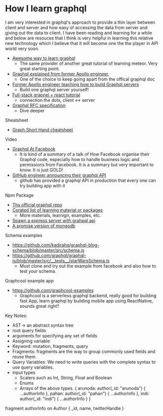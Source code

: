 # How I learn graphql

I am very interested in graphql's approach to provide a thin layer between client and server and how easy of accessing the data from server and giving out the data to client. I have been reading and learning for a while and below are resouces that I think is very helpful in learning this relative new technology which I believe that it will become one the the player in API world very soon.

- [Awesome way to learn graphql](https://learngraphql.com/)
  - The same provider of another great tutorial of learning meteor. Very great starting point.
- [Graphql explained from former Apollo engineer.](https://dev-blog.apollodata.com/graphql-explained-5844742f195e)
  - One of the choice to keep going apart from the offical graphql doc
- [Former Apollo engineer teaching how to build Graphql servers](https://dev-blog.apollodata.com/how-to-build-graphql-servers-87587591ded5)
  - Build one graphql server yourself!
- [Full-stack grapnel + react tutorial](https://dev-blog.apollodata.com/full-stack-react-graphql-tutorial-582ac8d24e3b)
  - connection the dots, client <-> server
- [Graphql RFC specification](https://facebook.github.io/graphql/#sec-Overview)
  - Dive deeper

Sheatsheet
- [Graph Short Hand cheatsheet](https://raw.githubusercontent.com/sogko/graphql-shorthand-notation-cheat-sheet/master/graphql-shorthand-notation-cheat-sheet.png)

Video
- [Graphql At Facebook](https://dev-blog.apollodata.com/graphql-at-facebook-by-dan-schafer-38d65ef075af)
  - It is kind of a summary of a talk of How Facebook organise their Graphql code, especially how to handle business logic and permissions from Facebook. It is a summary but very important to know. It is just GOLD!
- [GitHub engineer announcing their graphql API](https://www.youtube.com/watch?v=wPPFhcqGcvk)
  - github has provided a graphql API in production that every one can try building app with it

Npm Package
- [Ths official graphql repo](http://facebook.github.io/graphql/)
- [Corated list of learning material or packages](https://github.com/chentsulin/awesome-graphql)
  - More materials, learnign, examples, etc.
- [Spawn a express server with grahpql api](https://github.com/graphql/express-graphql)
- [A promise version of mongodb](https://github.com/gordonmleigh/promised-mongo)

Schema examples
- https://github.com/kadirahq/graphql-blog-schema/blob/master/src/schema.js
- https://github.com/graphql/graphql-js/blob/master/src/__tests__/starWarsSchema.js
  - Must clone and try out the example from facebook and also how to test your schema.

Graphcool example app
- https://github.com/graphcool-examples
  - Graphcool is a serverless graphql backend, really good for building fast App, learn graphql by building mobile app using ReactNative, sounds great right?

Key Notes: 
- AST -> an abstract syntax tree
- root query fields
- arguments for specifying any set of fields
- Assigning variable
- Keyword: mutation, fragments, query
- Fragments: fragments are the way to group commonly used fields and reuse them.
- Query Variables: We need to write queries with the complete syntax to use query variables.
- Input types
    - Scalers such as Int, String, Float and Boolean
    - Enums
    - Arrays of the above types.
{
  arunoda: author(_id: "arunoda") {
    ...authorInfo
  },
  pahan: author(_id: "pahan") {
    ...authorInfo
  },
  indi: author(_id: "indi") {
    ...authorInfo
  }
}

fragment authorInfo on Author {
  _id,
  name,
  twitterHandle
}
